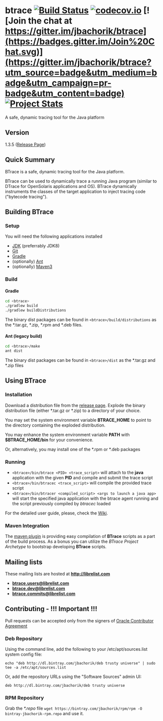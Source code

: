 btrace [![Build Status](https://travis-ci.org/btraceio/btrace.svg?branch=master)](https://travis-ci.org/btraceio/btrace) [![codecov.io](https://codecov.io/github/btraceio/btrace/coverage.svg?branch=master)](https://codecov.io/github/btraceio/btrace?branch=master) [![Join the chat at https://gitter.im/jbachorik/btrace](https://badges.gitter.im/Join%20Chat.svg)](https://gitter.im/jbachorik/btrace?utm_source=badge&utm_medium=badge&utm_campaign=pr-badge&utm_content=badge) [![Project Stats](https://www.openhub.net/p/btrace/widgets/project_thin_badge.gif)](https://www.openhub.net/p/btrace)
======

A safe, dynamic tracing tool for the Java platform

## Version
1.3.5 ([Release Page](https://github.com/jbachorik/btrace/releases/latest))

## Quick Summary
BTrace is a safe, dynamic tracing tool for the Java platform.

BTrace can be used to dynamically trace a running Java program (similar to DTrace for OpenSolaris applications and OS). BTrace dynamically instruments the classes of the target application to inject tracing code ("bytecode tracing").

## Building BTrace

### Setup
You will need the following applications installed

* [JDK](http://www.oracle.com/technetwork/java/javase/downloads/jdk8-downloads-2133151.html) (preferrably JDK8)
* [Git](http://git-scm.com/downloads)
* [Gradle](http://gradle.org)
* (optionally) [Ant](http://ant.apache.org/bindownload.cgi)
* (optionally) [Maven3](http://maven.apache.org/download.cgi)

### Build

#### Gradle
```sh
cd <btrace>
./gradlew build
./gradlew buildDistributions
```
The binary dist packages can be found in `<btrace>/build/distributions` as the *.tar.gz, *.zip, *.rpm and *.deb files.

#### Ant (legacy build)
```sh
cd <btrace>/make
ant dist
```
The binary dist packages can be found in `<btrace>/dist` as the *.tar.gz and *.zip files


## Using BTrace
### Installation
Download a distribution file from the [release page](https://github.com/jbachorik/btrace/releases/tag/v1.3). Explode the binary distribution file (either *.tar.gz or *.zip) to a directory of your choice.

You may set the system environment variable __BTRACE_HOME__ to point to the directory containing the exploded distribution.

You may enhance the system environment variable __PATH__ with __$BTRACE_HOME/bin__ for your convenience.

Or, alternatively, you may install one of the *.rpm or *.deb packages

### Running
* `<btrace>/bin/btrace <PID> <trace_script>` will attach to the __java__ application with the given __PID__ and compile and submit the trace script
* `<btrace>/bin/btracec <trace_script>` will compile the provided trace script
* `<btrace>/bin/btracer <compiled_script> <args to launch a java app>` will start the specified java application with the btrace agent running and the script previously compiled by *btracec* loaded

For the detailed user guide, please, check the [Wiki](https://github.com/jbachorik/btrace/wiki/Home).

### Maven Integration
The [maven plugin](https://github.com/btraceio/btrace-maven) is providing easy compilation of __BTrace__ scripts as a part of the build process. As a bonus you can utilize the _BTrace Project Archetype_ to bootstrap developing __BTrace__ scripts.

## Mailing lists

These mailing lists are hosted at **http://librelist.com**

* **btrace.users@librelist.com**
* **btrace.dev@librelist.com**
* **btrace.commits@librelist.com**

## Contributing - !!! Important !!!

Pull requests can be accepted only from the signers of [Oracle Contributor Agreement](http://www.oracle.com/technetwork/community/oca-486395.html)

### Deb Repository

Using the command line, add the following to your /etc/apt/sources.list system config file:

```
echo "deb http://dl.bintray.com/jbachorik/deb trusty universe" | sudo tee -a /etc/apt/sources.list
```

Or, add the repository URLs using the "Software Sources" admin UI:

```
deb http://dl.bintray.com/jbachorik/deb trusty universe
```

### RPM Repository

Grab the _*.repo_ file `wget https://bintray.com/jbachorik/rpm/rpm -O bintray-jbachorik-rpm.repo` and use it.

